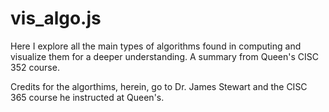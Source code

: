 # vis_algo.js
Here I explore all the main types of algorithms found in computing and visualize them for a deeper understanding. A summary from Queen's CISC 352 course.

Credits for the algorthims, herein, go to Dr. James Stewart and the CISC 365 course he instructed at Queen's.
